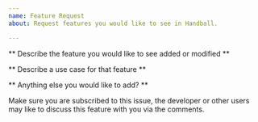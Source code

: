 ```yaml
---
name: Feature Request
about: Request features you would like to see in Handball.

---
```

** Describe the feature you would like to see added or modified **

** Describe a use case for that feature **

** Anything else you would like to add? **

Make sure you are subscribed to this issue, the developer or other users may like to discuss this feature with you via the comments.

